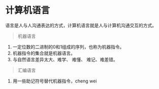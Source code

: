 # 计算机语言
语言是人与人沟通表达的方式，计算机语言就是人与计算机沟通交互的方式。
> 机器语言
1.  一定位数的二进制的0和1组成的序列，也称为机器指令。
2.  机器指令的集合就是机器语言。
3.  与自然语言差异太大、难学、 难懂、 难记、难差错。
> 汇编语言
1.  用一些助记符号替代机器指令，cheng wei
<!--stackedit_data:
eyJoaXN0b3J5IjpbLTk1MjY4ODM4NV19
-->
